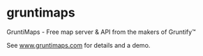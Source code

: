 # gruntimaps

GruntiMaps - Free map server &amp; API from the makers of Gruntify&trade;

See www.gruntimaps.com for details and a demo.


